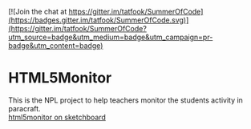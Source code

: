 [![Join the chat at https://gitter.im/tatfook/SummerOfCode](https://badges.gitter.im/tatfook/SummerOfCode.svg)](https://gitter.im/tatfook/SummerOfCode?utm_source=badge&utm_medium=badge&utm_campaign=pr-badge&utm_content=badge)

# HTML5Monitor
This is the NPL project to help teachers monitor the students activity in paracraft.  
[html5monitor on sketchboard](https://sketchboard.me/JzZsvxMgocVo#)
